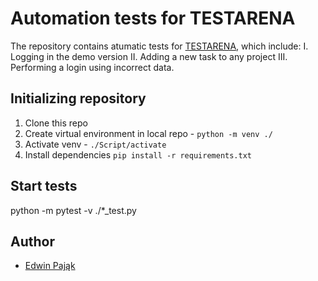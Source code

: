 # Automation tests for TESTARENA
The repository contains atumatic tests for [TESTARENA](https://demo.testarena.pl/), which include:
I. Logging in the demo version
II. Adding a new task to any project
III. Performing a login using incorrect data.

## Initializing repository
1. Clone this repo
1. Create virtual environment in local repo - `python -m venv ./`
1. Activate venv - `./Script/activate`
1. Install dependencies `pip install -r requirements.txt`

## Start tests
python -m pytest -v ./*_test.py


## Author
- [Edwin Pająk](https://github.com/edyp)